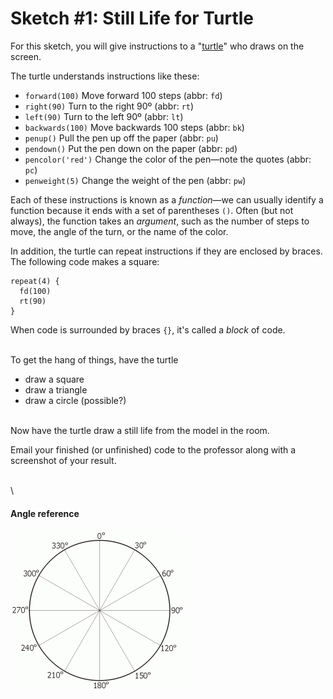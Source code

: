 # Sketch #1: Still Life for Turtle

For this sketch, you will give instructions to a "[turtle](https://brianhouse.github.io/turtle5/)" who draws on the screen.

The turtle understands instructions like these:
- `forward(100)`    Move forward 100 steps (abbr: `fd`)
- `right(90)`     	Turn to the right 90º (abbr: `rt`)
- `left(90)`     	Turn to the left 90º (abbr: `lt`)
- `backwards(100)`  Move backwards 100 steps (abbr: `bk`)
- `penup()`        	Pull the pen up off the paper (abbr: `pu`)
- `pendown()`       Put the pen down on the paper (abbr: `pd`)
- `pencolor('red')` Change the color of the pen—note the quotes (abbr: `pc`)
- `penweight(5)`	Change the weight of the pen (abbr: `pw`)

Each of these instructions is known as a _function_—we can usually identify a function because it ends with a set of parentheses `()`. Often (but not always), the function takes an _argument_, such as the number of steps to move, the angle of the turn, or the name of the color.

In addition, the turtle can repeat instructions if they are enclosed by braces. The following code makes a square:
```
repeat(4) {  
  fd(100)
  rt(90)
}
```

When code is surrounded by braces `{}`, it's called a _block_ of code.


\
To get the hang of things, have the turtle
- draw a square
- draw a triangle
- draw a circle (possible?)

\
Now have the turtle draw a still life from the model in the room.

Email your finished (or unfinished) code to the professor along with a screenshot of your result.

\
\

#### Angle reference

![](degrees.gif)

